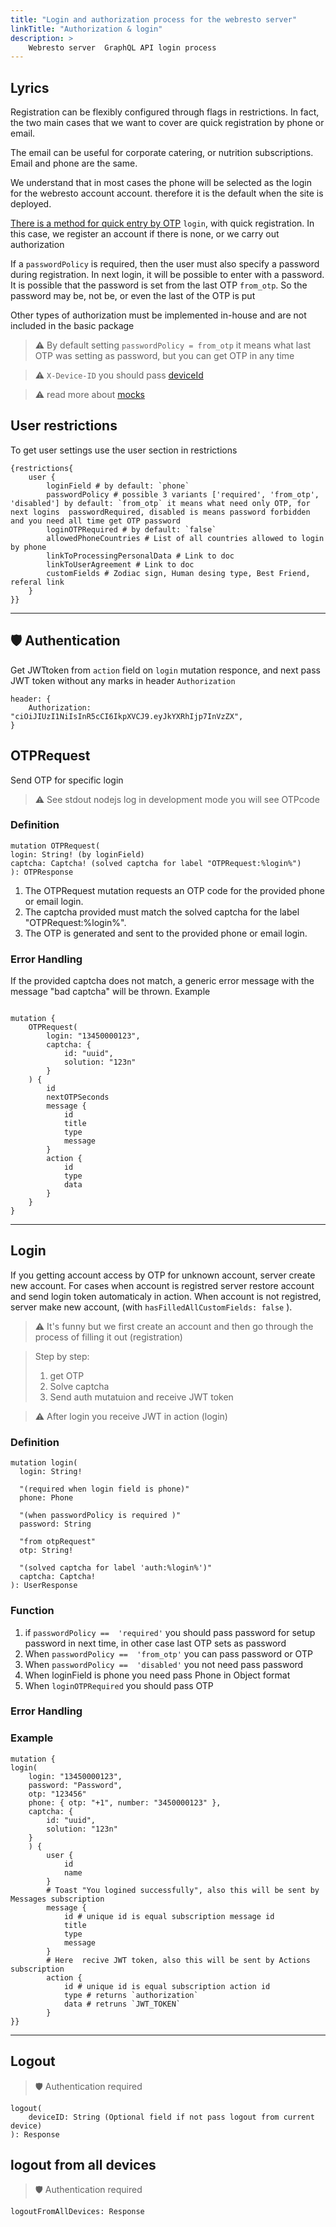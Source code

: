 ```yaml
---
title: "Login and authorization process for the webresto server"
linkTitle: "Authorization & login"
description: >
    Webresto server  GraphQL API login process
---
```


## Lyrics

Registration can be flexibly configured through flags in restrictions. In fact, the two main cases that we want to cover are quick registration by phone or email.

The email can be useful for corporate catering, or nutrition subscriptions. Email and phone are the same.

We understand that in most cases the phone will be selected as the login for the webresto account account. therefore it is the default when the site is deployed.

[There is a method for quick entry by OTP](#login) `login`, with quick registration. In this case, we register an account if there is none, or we carry out authorization

If a `passwordPolicy` is required, then the user must also specify a password during registration. In next login, it will be possible to enter with a password. It is possible that the password is set from the last OTP `from_otp`. So the password may be, not be, or even the last of the OTP is put

Other types of authorization must be implemented in-house and are not included in the basic package


> ⚠️ By default setting `passwordPolicy = from_otp` it means what last OTP was setting as password, but you can get OTP in any time

> ⚠️ `X-Device-ID` you should pass  [deviceId](./device-id.md)

> ⚠️ read more about [mocks](./mocks.md) 



## User restrictions

To get user settings use the user section in restrictions

```gql
{restrictions{
    user {
        loginField # by default: `phone`
        passwordPolicy # possible 3 variants ['required', 'from_otp', 'disabled'] by default: `from_otp` it means what need only OTP, for next logins  passwordRequired, disabled is means password forbidden and you need all time get OTP password
        loginOTPRequired # by default: `false`
        allowedPhoneCountries # List of all countries allowed to login by phone
        linkToProcessingPersonalData # Link to doc
        linkToUserAgreement # Link to doc
        customFields # Zodiac sign, Human desing type, Best Friend, referal link 
    }
}}

```

---

## 🛡 Authentication

Get JWTtoken from `action` field on `login` mutation responce, and next pass JWT token without any marks in header `Authorization` 
```
header: {
    Authorization: "ciOiJIUzI1NiIsInR5cCI6IkpXVCJ9.eyJkYXRhIjp7InVzZX",
}
```


## OTPRequest
Send OTP for specific login

>  ⚠️ See stdout nodejs log in development mode you will see OTPcode

### Definition

```gql
mutation OTPRequest(
login: String! (by loginField)
captcha: Captcha! (solved captcha for label "OTPRequest:%login%")
): OTPResponse
```

1. The OTPRequest mutation requests an OTP code for the provided phone or email login.
2. The captcha provided must match the solved captcha for the label "OTPRequest:%login%".
3. The OTP is generated and sent to the provided phone or email login.

 ### Error Handling

If the provided captcha does not match, a generic error message with the message "bad captcha" will be thrown.
Example

```gql

mutation {
    OTPRequest(
        login: "13450000123",
        captcha: {
            id: "uuid",
            solution: "123n"
        }
    ) {
        id
        nextOTPSeconds
        message {
            id
            title
            type
            message
        }
        action {
            id
            type
            data
        }
    }
}
```


---

## Login

If you getting account access by OTP for unknown account, server create new account. For cases when account is registred 
server restore account and send login token automaticaly in action. When account is not registred, server make new account, (with `hasFilledAllCustomFields: false` ).  

> ⚠️ It's funny but we first create an account and then go through the process of filling it out (registration)

>Step by step:
>1. get OTP
>2. Solve captcha
>3. Send auth mutatuion and receive JWT token

> ⚠️ After login you receive JWT in action (login)

### Definition

```gql
mutation login(
  login: String!

  "(required when login field is phone)"
  phone: Phone 
  
  "(when passwordPolicy is required )"
  password: String
  
  "from otpRequest"
  otp: String! 
  
  "(solved captcha for label 'auth:%login%')"
  captcha: Captcha! 
): UserResponse
```

### Function

1. if  `passwordPolicy ==  'required'` you should pass password for setup password in next time, in other case last OTP sets as password
2. When `passwordPolicy ==  'from_otp'` you can pass password or OTP
3. When `passwordPolicy ==  'disabled'` you not need pass password
4. When loginField is phone you need pass Phone in Object format
5. When `loginOTPRequired` you should pass OTP

### Error Handling


### Example

```gql
mutation {
login(
    login: "13450000123", 
    password: "Password",
    otp: "123456"
    phone: { otp: "+1", number: "3450000123" }, 
    captcha: {
        id: "uuid",
        solution: "123n"
    }
    ) {
        user {
            id
            name
        }
        # Toast "You logined successfully", also this will be sent by Messages subscription
        message {
            id # unique id is equal subscription message id
            title
            type
            message
        }
        # Here  recive JWT token, also this will be sent by Actions subscription
        action {
            id # unique id is equal subscription action id
            type # returns `authorization`
            data # retruns `JWT_TOKEN`
        }
}}
```

---

## Logout

> 🛡 Authentication required 
>
```gql
logout(
    deviceID: String (Optional field if not pass logout from current device) 
): Response
```
      


## logout from all devices

> 🛡 Authentication required

```gql
logoutFromAllDevices: Response
```

